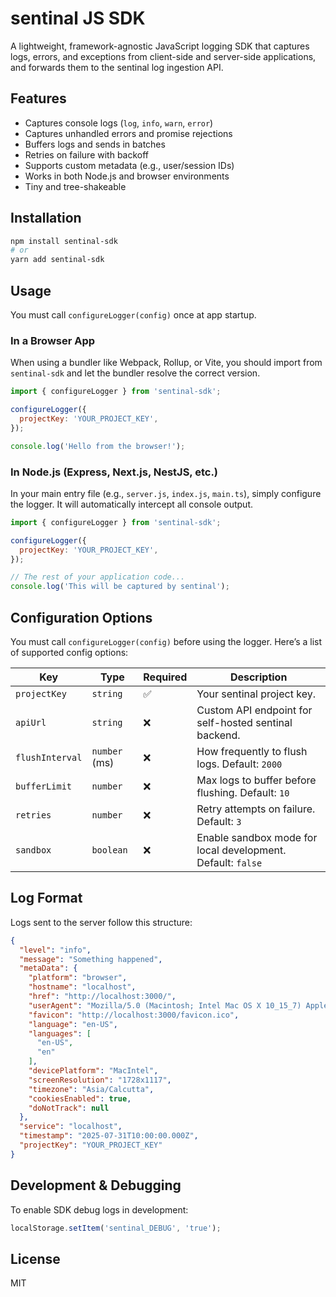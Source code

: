 # sentinal JS SDK

A lightweight, framework-agnostic JavaScript logging SDK that captures logs, errors, and exceptions from client-side and server-side applications, and forwards them to the sentinal log ingestion API.

## Features

- Captures console logs (`log`, `info`, `warn`, `error`)
- Captures unhandled errors and promise rejections
- Buffers logs and sends in batches
- Retries on failure with backoff
- Supports custom metadata (e.g., user/session IDs)
- Works in both Node.js and browser environments
- Tiny and tree-shakeable

## Installation

```bash
npm install sentinal-sdk
# or
yarn add sentinal-sdk
```

## Usage

You must call `configureLogger(config)` once at app startup.

### In a Browser App

When using a bundler like Webpack, Rollup, or Vite, you should import from `sentinal-sdk` and let the bundler resolve the correct version.

```js
import { configureLogger } from 'sentinal-sdk';

configureLogger({
  projectKey: 'YOUR_PROJECT_KEY',
});

console.log('Hello from the browser!');
```

### In Node.js (Express, Next.js, NestJS, etc.)

In your main entry file (e.g., `server.js`, `index.js`, `main.ts`), simply configure the logger. It will automatically intercept all console output.

```js
import { configureLogger } from 'sentinal-sdk';

configureLogger({
  projectKey: 'YOUR_PROJECT_KEY',
});

// The rest of your application code...
console.log('This will be captured by sentinal');
```

## Configuration Options

You must call `configureLogger(config)` before using the logger. Here’s a list of supported config options:

| Key              | Type               | Required | Description                                                                  |
|------------------|--------------------|----------|------------------------------------------------------------------------------|
| `projectKey`     | `string`           | ✅       | Your sentinal project key.                                                   |
| `apiUrl`         | `string`           | ❌       | Custom API endpoint for self-hosted sentinal backend.                        |
| `flushInterval`  | `number` (ms)      | ❌       | How frequently to flush logs. Default: `2000`                                |
| `bufferLimit`    | `number`           | ❌       | Max logs to buffer before flushing. Default: `10`                            |
| `retries`        | `number`           | ❌       | Retry attempts on failure. Default: `3`                                      |
| `sandbox`        | `boolean`          | ❌       | Enable sandbox mode for local development. Default: `false`                  |

## Log Format

Logs sent to the server follow this structure:

```json
{
  "level": "info",
  "message": "Something happened",
  "metaData": {
    "platform": "browser",
    "hostname": "localhost",
    "href": "http://localhost:3000/",
    "userAgent": "Mozilla/5.0 (Macintosh; Intel Mac OS X 10_15_7) AppleWebKit/537.36 (KHTML, like Gecko) Chrome/126.0.0.0 Safari/537.36",
    "favicon": "http://localhost:3000/favicon.ico",
    "language": "en-US",
    "languages": [
      "en-US",
      "en"
    ],
    "devicePlatform": "MacIntel",
    "screenResolution": "1728x1117",
    "timezone": "Asia/Calcutta",
    "cookiesEnabled": true,
    "doNotTrack": null
  },
  "service": "localhost",
  "timestamp": "2025-07-31T10:00:00.000Z",
  "projectKey": "YOUR_PROJECT_KEY"
}
```

## Development & Debugging

To enable SDK debug logs in development:

```js
localStorage.setItem('sentinal_DEBUG', 'true');
```

## License

MIT
